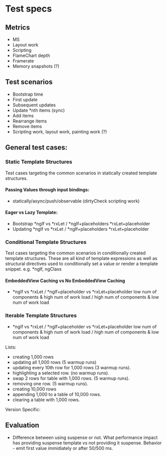 # Test specs

## Metrics

- MS
- Layout work
- Scripting
- FlameChart depth
- Framerate
- Memory snapshots (?)

## Test scenarios

- Bootstrap time
- First update
- Subsequent updates
- Update \*nth items (sync)
- Add items
- Rearrange items
- Remove items
- Scripting work, layout work, painting work (?)

## General test cases:

### Static Template Structures
Test cases targeting the common scenarios in statically created template structures.

#### Passing Values through input bindings:

- statically/async/push/observable (dirtyCheck scripting work)

#### Eager vs Lazy Template:
- Bootstrap *ngIf vs *rxLet / *ngIf+placeholders *rxLet+placeholder
- Updating *ngIf vs *rxLet / *ngIf+placeholders *rxLet+placeholder

### Conditional Template Structures

Test cases targeting the common scenarios in conditionally created template structures. 
These are all kind of template expressions as well as structural directives used to 
conditionally set a value or render a template snippet. e.g. *ngIf, ngClass

#### EmbeddedView Caching vs No EmbeddedView Caching
  - *ngIf vs *rxLet / *ngIf+placeholder vs *rxLet+placeholder
  low num of components & high num of work load / high num of components & low num of work load

### Iterable Template Structures
  - *ngIf vs *rxLet / *ngIf+placeholder vs *rxLet+placeholder
  low num of components & high num of work load / high num of components & low num of work load


Lists: 
- creating 1,000 rows
- updating all 1,000 rows (5 warmup runs)
- updating every 10th row for 1,000 rows (3 warmup runs).
- highlighting a selected row. (no warmup runs).
- swap 2 rows for table with 1,000 rows. (5 warmup runs).
- removing one row. (5 warmup runs).
- creating 10,000 rows
- appending 1,000 to a table of 10,000 rows.
- clearing a table with 1,000 rows.

Version Specific:

## Evaluation

- Difference between using suspense or not. What performance impact has providing suspense template vs not providing it suspense. Behavior - emit first value immidiately or after 50/500 ms.

